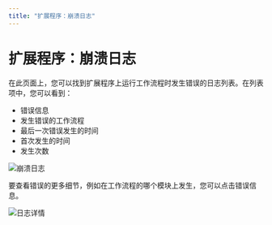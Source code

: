 ```yaml
---
title: "扩展程序：崩溃日志"
---
```


# 扩展程序：崩溃日志

在此页面上，您可以找到扩展程序上运行工作流程时发生错误的日志列表。在列表项中，您可以看到：

- 错误信息
- 发生错误的工作流程
- 最后一次错误发生的时间
- 首次发生的时间
- 发生次数

![崩溃日志](https://res.cloudinary.com/chat-story/image/upload/v1670218496/automa/NVIDIA_Share_oPAImZFA79_mycggk.png)

要查看错误的更多细节，例如在工作流程的哪个模块上发生，您可以点击错误信息。

![日志详情](https://res.cloudinary.com/chat-story/image/upload/v1670218485/automa/chrome_oFXjSCCqYq_dqlvyv.png)
